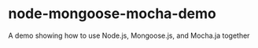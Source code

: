 node-mongoose-mocha-demo
========================

A demo showing how to use Node.js, Mongoose.js, and Mocha.ja together